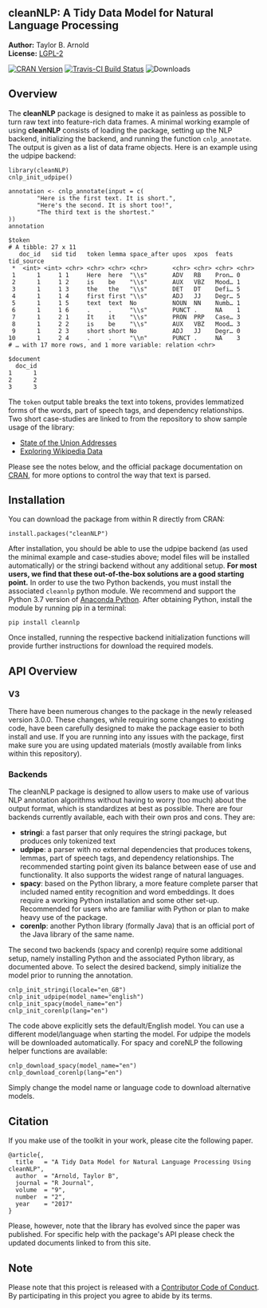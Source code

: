 ## cleanNLP: A Tidy Data Model for Natural Language Processing

**Author:** Taylor B. Arnold<br/>
**License:** [LGPL-2](https://opensource.org/licenses/LGPL-2.1)

[![CRAN Version](http://www.r-pkg.org/badges/version/cleanNLP)](https://CRAN.R-project.org/package=cleanNLP) [![Travis-CI Build Status](https://travis-ci.org/statsmaths/cleanNLP.svg?branch=master)](https://travis-ci.org/statsmaths/cleanNLP) ![Downloads](http://cranlogs.r-pkg.org/badges/cleanNLP)

## Overview

The **cleanNLP** package is designed to make it as painless as possible
to turn raw text into feature-rich data frames.
A minimal working example of using **cleanNLP** consists of loading the
package, setting up the NLP backend, initializing the backend, and running
the function `cnlp_annotate`. The output is given as a list of data frame
objects. Here is an example using the udpipe backend:

```{r}
library(cleanNLP)
cnlp_init_udpipe()

annotation <- cnlp_annotate(input = c(
        "Here is the first text. It is short.",
        "Here's the second. It is short too!",
        "The third text is the shortest."
))
annotation
```
```
$token
# A tibble: 27 x 11
   doc_id   sid tid   token lemma space_after upos  xpos  feats tid_source
 *  <int> <int> <chr> <chr> <chr> <chr>       <chr> <chr> <chr> <chr>
 1      1     1 1     Here  here  "\\s"       ADV   RB    Pron… 0
 2      1     1 2     is    be    "\\s"       AUX   VBZ   Mood… 1
 3      1     1 3     the   the   "\\s"       DET   DT    Defi… 5
 4      1     1 4     first first "\\s"       ADJ   JJ    Degr… 5
 5      1     1 5     text  text  No          NOUN  NN    Numb… 1
 6      1     1 6     .     .     "\\s"       PUNCT .     NA    1
 7      1     2 1     It    it    "\\s"       PRON  PRP   Case… 3
 8      1     2 2     is    be    "\\s"       AUX   VBZ   Mood… 3
 9      1     2 3     short short No          ADJ   JJ    Degr… 0
10      1     2 4     .     .     "\\n"       PUNCT .     NA    3
# … with 17 more rows, and 1 more variable: relation <chr>

$document
  doc_id
1      1
2      2
3      3
```

The `token` output table breaks the text into tokens, provides lemmatized
forms of the words, part of speech tags, and dependency relationships. Two
short case-studies are linked to from the repository to show sample usage of
the library:

- [State of the Union Addresses](https://statsmaths.github.io/cleanNLP/state-of-union.html)
- [Exploring Wikipedia Data](https://statsmaths.github.io/cleanNLP/wikipedia.html)

Please see the notes below, and the official package documentation on
[CRAN](https://cran.r-project.org/web/packages/cleanNLP/), for more options
to control the way that text is parsed.

## Installation

You can download the package from within R directly from CRAN:

```{r}
install.packages("cleanNLP")
```

After installation, you should be able to use the udpipe backend (as used
the minimal example and case-studies above; model files will be installed
automatically) or the stringi backend without any additional setup. **For most
users, we find that these out-of-the-box solutions are a good starting point.**
In order to use the two Python backends, you must install the associated
`cleannlp` python module. We recommend and support the Python 3.7 version of
[Anaconda Python](https://www.anaconda.com/distribution/#download-section).
After obtaining Python, install the module by running pip in a terminal:

```{py}
pip install cleannlp
```

Once installed, running the respective backend initialization functions will
provide further instructions for download the required models.

## API Overview

### V3

There have been numerous changes to the package in the newly released version 3.0.0.
These changes, while requiring some changes to existing code, have been carefully
designed to make the package easier to both install and use. If you are running into
any issues with the package, first make sure you are using updated materials (mostly
available from links within this repository).

### Backends

The cleanNLP package is designed to allow users to make use of various NLP
annotation algorithms without having to worry (too much) about the output
format, which is standardizes at best as possible. There are four backends
currently available, each with their own pros and cons. They are:

- **stringi**: a fast parser that only requires the stringi package,
but produces only tokenized text
- **udpipe**: a parser with no external dependencies that produces
tokens, lemmas, part of speech tags, and dependency relationships. The
recommended starting point given its balance between ease of use and
functionality. It also supports the widest range of natural languages.
- **spacy**: based on the Python library, a more feature complete parser
that included named entity recognition and word embeddings. It does require
a working Python installation and some other set-up. Recommended for users
who are familiar with Python or plan to make heavy use of the package.
- **corenlp**: another Python library (formally Java) that is an official
port of the Java library of the same name.

The second two backends (spacy and corenlp) require some additional setup,
namely installing Python and the associated Python library, as documented above.
To select the desired backend, simply initialize the model prior to running the
annotation.

```{r}
cnlp_init_stringi(locale="en_GB")
cnlp_init_udpipe(model_name="english")
cnlp_init_spacy(model_name="en")
cnlp_init_corenlp(lang="en")
```

The code above explicitly sets the default/English model. You can use a
different model/language when starting the model. For udpipe the models will
be downloaded automatically. For spacy and coreNLP the following helper
functions are available:

```{r}
cnlp_download_spacy(model_name="en")
cnlp_download_corenlp(lang="en")
```

Simply change the model name or language code to download alternative models.

## Citation

If you make use of the toolkit in your work, please cite the following paper.

```
@article{,
  title   = "A Tidy Data Model for Natural Language Processing Using cleanNLP",
  author  = "Arnold, Taylor B",
  journal = "R Journal",
  volume  = "9",
  number  = "2",
  year    = "2017"
}
```

Please, however, note that the library has evolved since the paper was published.
For specific help with the package's API please check the updated documents
linked to from this site.

## Note

Please note that this project is released with a
[Contributor Code of Conduct](CONDUCT.md). By participating in this project
you agree to abide by its terms.
